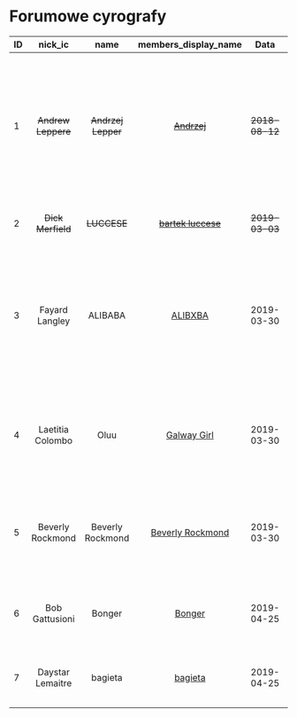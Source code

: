 # Forumowe cyrografy

| ID | nick_ic | name | members_display_name | Data | Poręczyciel | Poręczenie | Obowiązki |
|----|:-------:|:----:|:--------------------:|:----:|:-----------:|:----------:|:----------|
| 1 | ~~Andrew Leppere~~ | ~~Andrzej Lepper~~ | ~~[Andrzej](https://mrucznik-rp.pl/user/287-andrzej/)~~ | ~~2018-08-12~~ | ~~Mia Montoya ([mija](https://mrucznik-rp.pl/user/2750-mija/))~~ | ~~[IMG](https://i.imgur.com/X31UjHq.png) - [PW](https://mrucznik-rp.pl/index.php?app=members&module=messaging&section=view&do=showConversation&topicID=157486)~~ | ~~prowadzenie stacji radiowej, tworzenie zestawień przebojów, kontynuacja gazety "Śledź", tworzenie artykułów politycznych, okazjonalne tworzenie filmików~~ |
| 2 | ~~Dick Merfield~~ | ~~LUCCESE~~ | ~~[bartek luccese](https://mrucznik-rp.pl/user/347-bartek-luccese/)~~ | ~~2019-03-03~~ | ~~ZATRUTY ([ZATRUTY](https://mrucznik-rp.pl/user/15589-zatruty/))~~ | ~~[IMG](https://i.imgur.com/3D0VBYM.png) - [PW](https://mrucznik-rp.pl/index.php?app=members&module=messaging&section=view&do=showConversation&topicID=173878&st=0#msg901420) | kreowanie rozgrywki oraz tworzenie organizacji~~ |
| 3 | Fayard Langley | ALIBABA | [ALIBXBA](https://mrucznik-rp.pl/user/234-alibxba/) | 2019-03-30 | JJean ([JJean](https://mrucznik-rp.pl/user/911-jjean/)) | [IMG](https://imgur.com/a/KIj9hou) - [PW](https://mrucznik-rp.pl/index.php?app=members&module=messaging&section=view&do=showConversation&topicID=175779&st=0#msg910238) | tworzenie rozgrywki organizacjom przestępczym oraz porządkowym, dokumentowanie swojej działaności w postaci zdjęć z rozgrywki w tematach do tego przeznaczonych |
| 4 | Laetitia Colombo | Oluu | [Galway Girl](https://mrucznik-rp.pl/user/10380-galway-girl/) | 2019-03-30 | MAciej123 ([mckk](https://mrucznik-rp.pl/user/1726-mckk/)) | [IMG](https://imgur.com/a/I4fy36T) - [PW](https://mrucznik-rp.pl/index.php?app=members&module=messaging&section=view&do=showConversation&topicID=175778&st=0#msg910257) | organizacja wydarzeń na serwerze, prowadzenie różnego rodzaju turniejów, utworzenie własnej partii oraz jej rozwój |
| 5 | Beverly Rockmond | Beverly Rockmond | [Beverly Rockmond](https://mrucznik-rp.pl/user/14628-beverly-rockmond/) | 2019-03-30 | KobaltowyEryk ([KobaltowyEryk](https://mrucznik-rp.pl/user/301-kobaltowyeryk/)) | [IMG](https://imgur.com/a/ME0HWSA) - [PW](https://mrucznik-rp.pl/index.php?app=members&module=messaging&section=view&do=showConversation&topicID=175776&st=0#msg910301) | prowadzenie biografii postaci, praca w wydziale kryminalistycznym oraz jego rozwój, aktywne dokumentowanie działaności frakcji
| 6 | Bob Gattusioni | Bonger | [Bonger](https://mrucznik-rp.pl/user/453-bonger/) | 2019-04-25 | Marcepan Marks ([Marcepan Marks](https://mrucznik-rp.pl/user/2092-marcepan-marks/)) | [IMG](https://mrucznik-rp.pl/user/2092-marcepan-marks/) - [PW](https://mrucznik-rp.pl/user/2092-marcepan-marks/) | ścisła współpraca z komisją organizacyjną na rzecz rozowju półświatka przestępczego
| 7 | Daystar Lemaitre | bagieta | [bagieta](https://mrucznik-rp.pl/user/769-bagieta/) | 2019-04-25 | Marcepan Marks ([Marcepan Marks](https://mrucznik-rp.pl/user/2092-marcepan-marks/)) | [IMG](https://mrucznik-rp.pl/user/2092-marcepan-marks/) - [PW](https://mrucznik-rp.pl/user/2092-marcepan-marks/) | rozwój organizacji przestępczych pod czujnym okiem komisji organizacyjnej
